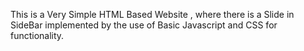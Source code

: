 This is a Very Simple HTML Based Website , where there is a Slide in SideBar implemented by the use of Basic Javascript and CSS for functionality.